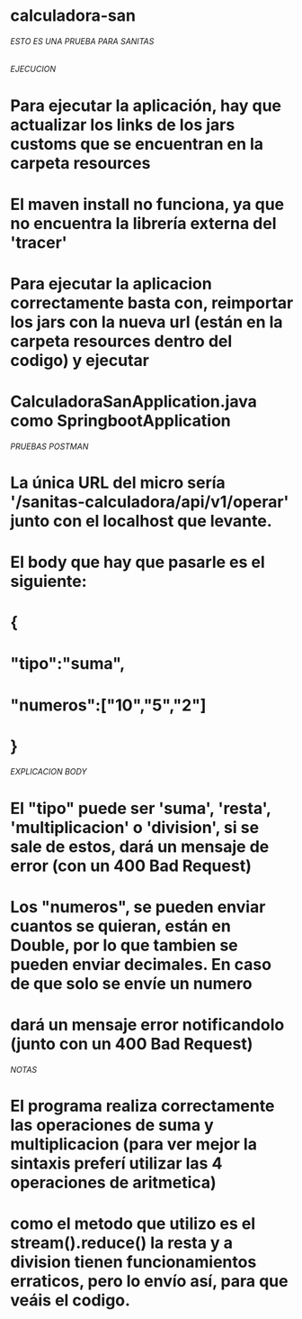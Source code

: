 # calculadora-san

###### ESTO ES UNA PRUEBA PARA SANITAS ######

###### EJECUCION ######
# Para ejecutar la aplicación, hay que actualizar los links de los jars customs que se encuentran en la carpeta resources
# El maven install no funciona, ya que no encuentra la librería externa del 'tracer'
# Para ejecutar la aplicacion correctamente basta con, reimportar los jars con la nueva url (están en la carpeta resources dentro del codigo) y ejecutar
# CalculadoraSanApplication.java como SpringbootApplication

###### PRUEBAS POSTMAN ######
# La única URL del micro sería '/sanitas-calculadora/api/v1/operar' junto con el localhost que levante.

# El body que hay que pasarle es el siguiente:
# {
#     "tipo":"suma",
#     "numeros":["10","5","2"]
# }

###### EXPLICACION BODY ######
# El "tipo" puede ser 'suma', 'resta', 'multiplicacion' o 'division', si se sale de estos, dará un mensaje de error (con un 400 Bad Request)

# Los "numeros", se pueden enviar cuantos se quieran, están en Double, por lo que tambien se pueden enviar decimales. En caso de que solo se envíe un numero
# dará un mensaje error notificandolo (junto con un 400 Bad Request) 

###### NOTAS ######
# El programa realiza correctamente las operaciones de suma y multiplicacion (para ver mejor la sintaxis preferí utilizar las 4 operaciones de aritmetica)
# como el metodo que utilizo es el stream().reduce() la resta y a division tienen funcionamientos erraticos, pero lo envío así, para que veáis el codigo.